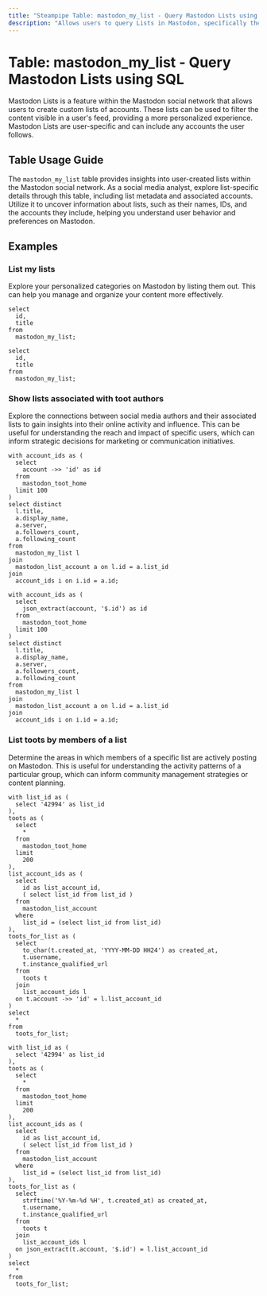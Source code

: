 ```yaml
---
title: "Steampipe Table: mastodon_my_list - Query Mastodon Lists using SQL"
description: "Allows users to query Lists in Mastodon, specifically the user-created lists, providing insights into list metadata and associated accounts."
---
```


# Table: mastodon_my_list - Query Mastodon Lists using SQL

Mastodon Lists is a feature within the Mastodon social network that allows users to create custom lists of accounts. These lists can be used to filter the content visible in a user's feed, providing a more personalized experience. Mastodon Lists are user-specific and can include any accounts the user follows.

## Table Usage Guide

The `mastodon_my_list` table provides insights into user-created lists within the Mastodon social network. As a social media analyst, explore list-specific details through this table, including list metadata and associated accounts. Utilize it to uncover information about lists, such as their names, IDs, and the accounts they include, helping you understand user behavior and preferences on Mastodon.

## Examples

### List my lists
Explore your personalized categories on Mastodon by listing them out. This can help you manage and organize your content more effectively.

```sql+postgres
select
  id,
  title
from
  mastodon_my_list;
```

```sql+sqlite
select
  id,
  title
from
  mastodon_my_list;
```

### Show lists associated with toot authors
Explore the connections between social media authors and their associated lists to gain insights into their online activity and influence. This can be useful for understanding the reach and impact of specific users, which can inform strategic decisions for marketing or communication initiatives.

```sql+postgres
with account_ids as (
  select
    account ->> 'id' as id
  from
    mastodon_toot_home
  limit 100
)
select distinct
  l.title,
  a.display_name,
  a.server,
  a.followers_count,
  a.following_count
from
  mastodon_my_list l
join
  mastodon_list_account a on l.id = a.list_id
join
  account_ids i on i.id = a.id;
```

```sql+sqlite
with account_ids as (
  select
    json_extract(account, '$.id') as id
  from
    mastodon_toot_home
  limit 100
)
select distinct
  l.title,
  a.display_name,
  a.server,
  a.followers_count,
  a.following_count
from
  mastodon_my_list l
join
  mastodon_list_account a on l.id = a.list_id
join
  account_ids i on i.id = a.id;
```

### List toots by members of a list
Determine the areas in which members of a specific list are actively posting on Mastodon. This is useful for understanding the activity patterns of a particular group, which can inform community management strategies or content planning.

```sql+postgres
with list_id as (
  select '42994' as list_id
),
toots as (
  select
    *
  from
    mastodon_toot_home
  limit
    200
),
list_account_ids as (
  select
    id as list_account_id,
    ( select list_id from list_id )
  from
    mastodon_list_account
  where
    list_id = (select list_id from list_id)
),
toots_for_list as (
  select
    to_char(t.created_at, 'YYYY-MM-DD HH24') as created_at,
    t.username,
    t.instance_qualified_url
  from
    toots t
  join
    list_account_ids l
  on t.account ->> 'id' = l.list_account_id
)
select
  *
from
  toots_for_list;
```

```sql+sqlite
with list_id as (
  select '42994' as list_id
),
toots as (
  select
    *
  from
    mastodon_toot_home
  limit
    200
),
list_account_ids as (
  select
    id as list_account_id,
    ( select list_id from list_id )
  from
    mastodon_list_account
  where
    list_id = (select list_id from list_id)
),
toots_for_list as (
  select
    strftime('%Y-%m-%d %H', t.created_at) as created_at,
    t.username,
    t.instance_qualified_url
  from
    toots t
  join
    list_account_ids l
  on json_extract(t.account, '$.id') = l.list_account_id
)
select
  *
from
  toots_for_list;
```